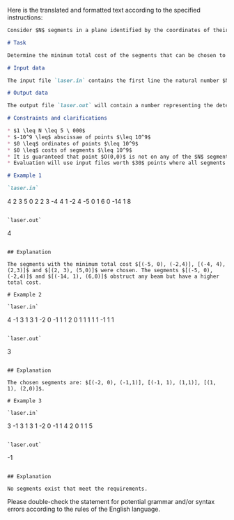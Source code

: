 Here is the translated and formatted text according to the specified instructions:

```markdown
Consider $N$ segments in a plane identified by the coordinates of their endpoints. All segments are closed, meaning each also contains the two points considered as its endpoints. We assume that at point $O(0,0)$ which is the origin of the orthogonal axis system $XOY$, there is a laser that can transmit a beam of light to any point with a positive ordinate $(\geq 0)$. The beam can be represented in the plane as a ray with the endpoint at the origin of the axes. However, if the beam of light meets a segment, it obstructs it, meaning it prevents it from passing beyond that point. We consider that each segment has an associated cost for drawing it in the plane.

# Task

Determine the minimum total cost of the segments that can be chosen to obstruct any beam of light that would leave the origin towards a point with a positive ordinate.

# Input data

The input file `laser.in` contains the first line the natural number $N$ of segments. The following $N$ lines contain five integers $x1, y1, x2, y2$ cost, separated by a space. The first four numbers represent the coordinates of the endpoints of each segment, in the order of the abscissa and the ordinate, and the last number on the line represents the cost of the segment.

# Output data

The output file `laser.out` will contain a number representing the determined minimum cost or $-1$ if no solution exists.

# Constraints and clarifications

* $1 \leq N \leq 5 \ 000$
* $-10^9 \leq$ abscissae of points $\leq 10^9$
* $0 \leq$ ordinates of points $\leq 10^9$
* $0 \leq$ costs of segments $\leq 10^9$
* It is guaranteed that point $O(0,0)$ is not on any of the $N$ segments
* Evaluation will use input files worth $30$ points where all segments have a cost equal to $1$

# Example 1

`laser.in`
```
4
2 3 5 0 2
2 3 -4 4 1
-2 4 -5 0 1
6 0 -14 1 8
```

`laser.out`
```
4
```

## Explanation

The segments with the minimum total cost $[(-5, 0), (-2,4)], [(-4, 4), (2,3)]$ and $[(2, 3), (5,0)]$ were chosen. The segments $[(-5, 0), (-2,4)]$ and $[(-14, 1), (6,0)]$ obstruct any beam but have a higher total cost.

# Example 2

`laser.in`
```
4
-1 3 1 3 1
-2 0 -1 1 1
2 0 1 1 1
1 1 -1 1 1
```

`laser.out`
```
3
```

## Explanation

The chosen segments are: $[(-2, 0), (-1,1)], [(-1, 1), (1,1)], [(1, 1), (2,0)]$.

# Example 3

`laser.in`
```
3
-1 3 1 3 1
-2 0 -1 1 4
2 0 1 1 5
```

`laser.out`
```
-1
```

## Explanation

No segments exist that meet the requirements.
```

Please double-check the statement for potential grammar and/or syntax errors according to the rules of the English language.
